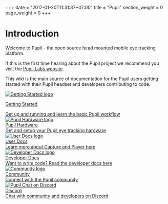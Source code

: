 +++
date = "2017-01-20T11:31:37+07:00"
title = "Pupil"
section_weight = 0
page_weight = 0
+++

# Introduction

Welcome to Pupil - the open source head mounted mobile eye tracking platform.

If this is the first time hearing about the Pupil project we recommend you visit the [Pupil Labs website](https://pupil-labs.com).

This wiki is the main source of documentation for the Pupil users getting started with their Pupil headset and developers contributing to code.

<div class="content-container quick-nav">
	<div class="horizontal-divide">
		<a href="#getting-started">
			<div class="item-hori">
				<!-- <img class="intro-image img-small" src="/images/icons/Pupil_Logo_wiki-03.jpg"> -->
				<img class="intro-image img-small lazyload" data-src="/images/icons/Pupil_Logo_wiki-03.jpg" alt="Getting Started logo">
				<div class="img-content">
					<p class="header">Getting Started</p>
					Get up and running and learn the basic Pupil workflow
				</div>
			</div>
		</a>
		<a href="#pupil-hardware">
			<div class="item-hori">
				<!-- <img class="intro-image img-small" src="/images/icons/Pupil_Logo_wiki-01.jpg"> -->
				<img class="intro-image img-small lazyload" data-src="/images/icons/Pupil_Logo_wiki-01.jpg" alt="Pupil Hardware logo">
				<div class="img-content">
					<div class="header">Pupil Hardware</div>
					Get and setup your Pupil eye tracking hardware
				</div>
			</div>
		</a>
		<a href="#user-docs">
			<div class="item-hori">
				<!-- <img class="intro-image img-small" src="/images/icons/Pupil_Logo_wiki-04.jpg"> -->
				<img class="intro-image img-small lazyload" data-src="/images/icons/Pupil_Logo_wiki-04.jpg" alt="User Docs logo">
				<div class="img-content">
					<div class="header">User Docs</div>
					Learn more about Capture and Player here
				</div>
			</div>
		</a>
		<a href="#developer-docs">
			<div class="item-hori">
				<!-- <img class="intro-image img-small" src="/images/icons/Pupil_Logo_wiki-05.jpg"> -->
				<img class="intro-image img-small lazyload" data-src="/images/icons/Pupil_Logo_wiki-05.jpg" alt="Developer Docs logo">
				<div class="img-content">
					<div class="header">Developer Docs</div>
					Want to write code? Read the developer docs here
				</div>
			</div>
		</a>
		<a href="#community">
			<div class="item-hori">
				<!-- <img class="intro-image img-small" src="/images/icons/Pupil_Logo_wiki-02.jpg"> -->
				<img class="intro-image img-small lazyload" data-src="/images/icons/Pupil_Logo_wiki-02.jpg" alt="Community logo">
				<div class="img-content">
					<div class="header">Community</div>
					Connect with the Pupil community
				</div>
			</div>
		</a>
		<a href="https://discordapp.com/invite/gKmmGqy">
			<div class="item-hori">
				<!-- <img class="intro-image img-small" src="/images/icons/discord_logo.jpg"> -->
				<img class="intro-image img-small lazyload" data-src="/images/icons/discord_logo.jpg" alt="Pupil Chat on Discord">
				<div class="img-content">
					<div class="header">Discord</div>
					Chat with community and developers on Discord
				</div>
			</div>
		</a>
	</div>
</div>